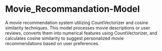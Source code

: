 # Movie_Recommandation-Model
A movie recommendation system utilizing CountVectorizer and cosine similarity techniques. This model processes movie descriptions or user reviews, converts them into numerical features using CountVectorizer, and calculates cosine similarity to suggest personalized movie recommendations based on user preferences. 
